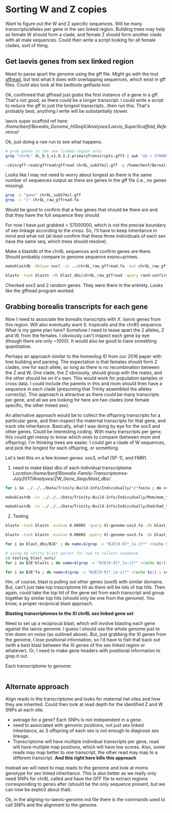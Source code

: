 # Sorting W and Z copies

Want to figure out the W and Z specific sequences. Will be many transcripts/alleles per gene in the sex linked region. Building trees may help as female W should form a clade, and female Z should form another clade with all male sequences. Could then write a script looking for all female clades, sort of thing.

## Get laevis genes from sex linked region

Need to parse apart the genome using the gff file. Might go with the tool [gffread](http://ccb.jhu.edu/software/stringtie/gff.shtml#gffread_ex), but test what it does with overlapping sequences, which exist in gff files. Could also look at the bedtools getfasta tool.

Ok, confirmed that gffread just grabs the first instance of a gene in a gff. That's not good, as there could be a longer transcript. I could write a script to reduce the gff to just the longest transcripts...then run this. That's probably best, anything I write will be substantially slower.

laevis super scaffold ref here: */home/benf/Borealis_Genome_HiSeqX/Analyses/Laevis_SuperScaffold_Reference/*

Ok, just doing a raw run to see what happens.
```bash
# grab genes in the sex linked region only
grep "chr8L" XL_9.1_v1.8.3.2.primaryTranscripts.gff3 | awk '$5 < 57000000' > chr8L_sub57mil.gff

~/bin/gff-read/gffread/gffread chr8L_sub57mil.gff -g /home/benf/Borealis_Genome_HiSeqX/Analyses/Laevis_SuperScaffold_Reference/Xla.v91.superscaffold.fa -w chr8L_raw_gffread.fa
```

Looks like I may not need to worry about longest as there is the same number of sequences output as there are genes in the gff file (i.e., no genes missing).

```bash
grep -c "gene" chr8L_sub57mil.gff
grep -c ">" chr8L_raw_gffread.fa
```

Would be good to confirm that a few genes that should be there are and that they have the full sequence they should.

For now I have just grabbed < 57000000, which is not the precise boundary of sex linkage according to the cross. So, I'll have to keep inheritance in mind and what not (at least confirm that these three individiuals of each sex have the same seq, which trees should resolve).


Make a blastdb of the chr8L sequences and confirm genes are there. Should probably compare to genome sequence exons+primes.

```bash
makeblastdb -dbtype nucl -in ../chr8L_raw_gffread.fa -out chr8L_raw_gffread

blastn -task blastn -db blast_dbs/chr8L_raw_gffread -query rand-confirmation-gene2.fa -outfmt 6 -evalue 0.0005
```

Checked sox3 and 2 random genes. They were there in the entirety. Looks like the gffread program worked.

## Grabbing borealis transcripts for each gene

Now I need to associate the borealis transcripts with *X. laevis* genes from this region. Will also eventually want *S. tropicalis* and the chr8S sequence. What is my game plan here? Somehow I need to tease apart the 2 alleles, Z and W, from the females. I obviously can't inspect each gene by eye (though there are only ~1000). It would also be good to have something quantitative.

Perhaps an approach similar to the homeolog ID from our 2016 paper with tree building and parsing. The expectation is that females should form 2 clades, one for each allele, so long as there is no recombination between the Z and W. One clade, the Z obviously, should group with the males, and the other should be on it's own. This would work for population samples or cross data. I could include the parents in this and mom should then have a sequence in each clade (presuming that Trinity assembled the alleles correctly). This approach is attractive as there could be many transcripts per gene, and all we are looking for here are two clades (one female specific, the other mixed sex).

An alternative approach would be to collect the offspring transcripts for a particular gene, and then inspect the maternal transcripts for that gene, and track site inheritance. Basically, what I was doing by eye for the sox3 and other genes. Could be interesting coding. With many transcripts per gene, this could get messy to know which ones to compare (between mom and offspring). I'm thinking trees are easier. I could get a clade of W sequences, and pick the longest for each offspring, or something.

Let's test this on a few known genes: sox3, nr5a1 (SF-1), and FMR1.

1. need to make blast dbs of each individual transcriptome
*Location:/home/benf/Borealis-Family-Transcriptomes-July2017/Analyses/ZW_Gene_Seqs/blast_dbs/*
```bash
for i in ../../../Data/Trinity-Build-Info/Individually/*/*fasta ; do echo $i ; dirtname=$(grep -o "BJE[0-9]*_[a-z]*\/" <(echo $i)) ; name=$(grep -o "BJE[0-9]*_[a-z]*" <(echo $dirtname)) ; screen -m -d bash -c "makeblastdb -in $i -dbtype nucl -out $name" ; done

makeblastdb -in ../../../Data/Trinity-Build-Info/Individually/Mom/mom_trinity.Trinity.fasta -dbtype nucl -out mom

makeblastdb -in ../../../Data/Trinity-Build-Info/Individually/Dad/Dad_trinity.Trinity.fasta -dbtype nucl -out dad
```

2. Testing
```bash
blastn -task blastn -evalue 0.00005 -query Xl-genome-sox3.fa -db blast_dbs/mom -outfmt 6 > testing_blast_outs/mom_sox3.blasts

blastn -task blastn -evalue 0.00005 -query Xl-genome-sox3.fa -db blast_dbs/dad -outfmt 6 > testing_blast_outs/dad_sox3.blasts

for i in blast_dbs/BJE* ; do name=$(grep -o "BJE[0-9]*_[a-z]*" <(echo $i)) ; blastn -task blastn -evalue 0.00005 -query Xl-genome-sox3.fa -db blast_dbs/$name -outfmt 6 > testing_blast_outs/$name\_sox3.blasts ; done

# using my shitty blast parser for now to collect sequence
cd testing_blast_outs/
for i in BJE*blasts ; do name=$(grep -o "BJE[0-9]*_[a-z]*" <(echo $i)) ; blastParser.pl --blast=$i --fasta=../../../Data/Trinity-Build-Info/Individually/$name/$name\_trinity.Trinity.fasta --hit ; mv BlastSequences.fas $name\_sox3_blastHits.fa ; done

for i in BJE*fa ; do name=$(grep -o "BJE[0-9]*_[a-z]*" <(echo $i)) ; sed  -i "s/>/>$name/g" $i ; done
```

Hm, of course, blast is pulling out other genes (sox9) with similar domains. But, can't just take top trascriptome hit as there will be lots of top hits. Then again, could take the top hit of the gene set from each transcript and group together by similar top hits (should only be one from the genome). You know, a proper reciprocal blast approach.

**Blasting transcriptomes to the Xl chr8L sex linked gene set**

Need to set up a reciprocal blast, which will involve blasting each gene against the laevis genome. I guess I should use the whole genome just to trim down on noise (as outlined above). But, just grabbing the Xl genes from the genome, I lose positional information, so I'd have to fish that back out (with a best blast between the Xl genes of the sex linked region or whatever). Or, I need to make gene headers with positional information to grep it out.

Each transcriptome to genome:
```bash

```


## Alternate approach

Align reads to the transcriptome and looks for maternal het sites and how they are inherited. Could then look at read depth for the identified Z and W SNPs at each site.

- average for a gene? Each SNPs is not independent in a gene.
- need to associated with genomic positions, not just sex linked inheritance, as 3 offspring of each sex is not enough to diagnose sex linkage.
- Transcriptome will have multiple individual transcripts per gene, read will have multiple map positions, which will have low scores. Also, some reads may map better to one transcript, the other read may map to a different transcript. **And this right here kills this approach**

Instead we will need to map reads to the genome and look at moms genotype for sex linked inheritance. This is also better as we really only need SNPs for chr8L called and have the GFF file to extract regions corresponding to genes after (should be the only sequence present, but we can now be explicit about that).

Ok, in the aligning-to-laevis-genome.md file there is the commands used to call SNPs and the alignment to the genome.

